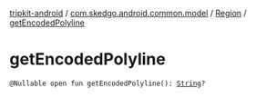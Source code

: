 [tripkit-android](../../index.md) / [com.skedgo.android.common.model](../index.md) / [Region](index.md) / [getEncodedPolyline](./get-encoded-polyline.md)

# getEncodedPolyline

`@Nullable open fun getEncodedPolyline(): `[`String`](https://kotlinlang.org/api/latest/jvm/stdlib/kotlin/-string/index.html)`?`